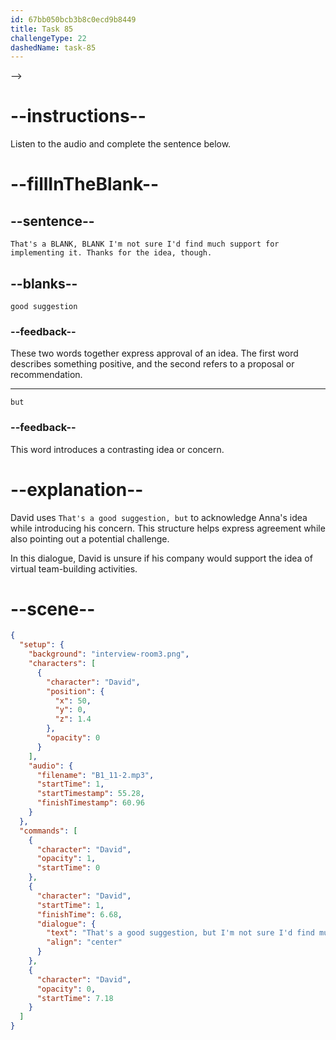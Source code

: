 ```yaml
---
id: 67bb050bcb3b8c0ecd9b8449
title: Task 85
challengeType: 22
dashedName: task-85
---
```


<!-- (Audio) David: <!-- (Audio) David: That's a good suggestion, but I'm not sure I'd find much support for implementing it. Thanks for the idea, though. --> -->

# --instructions--

Listen to the audio and complete the sentence below.

# --fillInTheBlank--

## --sentence--

`That's a BLANK, BLANK I'm not sure I'd find much support for implementing it. Thanks for the idea, though.`

## --blanks--

`good suggestion`

### --feedback--  

These two words together express approval of an idea. The first word describes something positive, and the second refers to a proposal or recommendation.

---

`but`

### --feedback--

This word introduces a contrasting idea or concern.

# --explanation--

David uses `That's a good suggestion, but` to acknowledge Anna's idea while introducing his concern. This structure helps express agreement while also pointing out a potential challenge.

In this dialogue, David is unsure if his company would support the idea of virtual team-building activities.

# --scene--

```json
{
  "setup": {
    "background": "interview-room3.png",
    "characters": [
      {
        "character": "David",
        "position": {
          "x": 50,
          "y": 0,
          "z": 1.4
        },
        "opacity": 0
      }
    ],
    "audio": {
      "filename": "B1_11-2.mp3",
      "startTime": 1,
      "startTimestamp": 55.28,
      "finishTimestamp": 60.96
    }
  },
  "commands": [
    {
      "character": "David",
      "opacity": 1,
      "startTime": 0
    },
    {
      "character": "David",
      "startTime": 1,
      "finishTime": 6.68,
      "dialogue": {
        "text": "That's a good suggestion, but I'm not sure I'd find much support for implementing it. Thanks for the idea, though.",
        "align": "center"
      }
    },
    {
      "character": "David",
      "opacity": 0,
      "startTime": 7.18
    }
  ]
}
```
